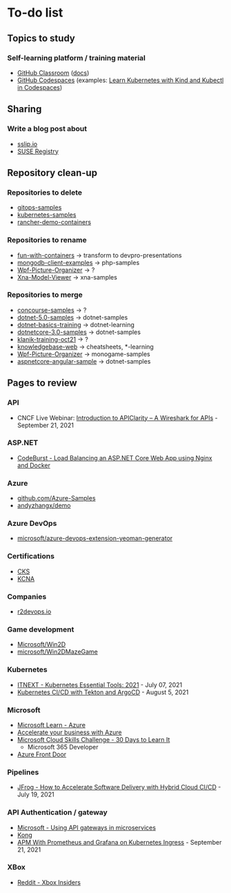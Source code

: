 # To-do list

## Topics to study

### Self-learning platform / training material

- [GitHub Classroom](https://classroom.github.com/) ([docs](https://docs.github.com/en/education/manage-coursework-with-github-classroom/get-started-with-github-classroom/basics-of-setting-up-github-classroom))
- [GitHub Codespaces](https://github.com/features/codespaces) (examples: [Learn Kubernetes with Kind and Kubectl in Codespaces](https://github.com/craiglpeters/try-kind-in-codespaces))

## Sharing

### Write a blog post about

* [sslip.io](https://sslip.io/)
* [SUSE Registry](https://registry.suse.com/)

## Repository clean-up

### Repositories to delete

* [gitops-samples](https://github.com/devpro/gitops-samples)
* [kubernetes-samples](https://github.com/devpro/kubernetes-samples)
* [rancher-demo-containers](https://github.com/devpro/rancher-demo-containers)

### Repositories to rename

* [fun-with-containers](https://github.com/devpro/fun-with-containers) -> transform to devpro-presentations
* [mongodb-client-examples](https://github.com/devpro/mongodb-client-examples) -> php-samples
* [Wpf-Picture-Organizer](https://github.com/devpro/Wpf-Picture-Organizer) -> ?
* [Xna-Model-Viewer](Xna-Model-Viewer) -> xna-samples

### Repositories to merge

* [concourse-samples](https://github.com/devpro/concourse-samples) -> ?
* [dotnet-5.0-samples](https://github.com/devpro/dotnet-5.0-samples) -> dotnet-samples
* [dotnet-basics-training](https://github.com/devpro/dotnet-basics-training) -> dotnet-learning
* [dotnetcore-3.0-samples](https://github.com/devpro/dotnetcore-3.0-samples) -> dotnet-samples
* [klanik-training-oct21](https://github.com/devpro/klanik-training-oct21) -> ?
* [knowledgebase-web](https://github.com/devpro/knowledgebase-web) -> cheatsheets, *-learning
* [Wpf-Picture-Organizer](https://github.com/devpro/Wpf-Picture-Organizer) -> monogame-samples
* [aspnetcore-angular-sample](https://github.com/devpro/aspnetcore-angular-sample) -> dotnet-samples

## Pages to review

### API

- CNCF Live Webinar: [Introduction to APIClarity – A Wireshark for APIs](https://community.cncf.io/events/details/cncf-cncf-online-programs-presents-cncf-live-webinar-introduction-to-apiclarity-a-wireshark-for-apis/) - September 21, 2021

### ASP.NET

- [CodeBurst - Load Balancing an ASP.NET Core Web App using Nginx and Docker](https://codeburst.io/load-balancing-an-asp-net-core-web-app-using-nginx-and-docker-66753eb08204)

### Azure

- [github.com/Azure-Samples](https://github.com/Azure-Samples)
- [andyzhangx/demo](https://github.com/andyzhangx/demo)

### Azure DevOps

- [microsoft/azure-devops-extension-yeoman-generator](https://github.com/microsoft/azure-devops-extension-yeoman-generator)

### Certifications

- [CKS](https://training.linuxfoundation.org/certification/certified-kubernetes-security-specialist/)
- [KCNA](https://training.linuxfoundation.org/certification/kubernetes-cloud-native-associate/)

### Companies

- [r2devops.io](https://r2devops.io/)

### Game development

- [Microsoft/Win2D](https://github.com/Microsoft/Win2D)
- [microsoft/Win2DMazeGame](https://github.com/microsoft/Win2DMazeGame)

### Kubernetes

- [ITNEXT - Kubernetes Essential Tools: 2021](https://itnext.io/kubernetes-essential-tools-2021-def12e84c572) - July 07, 2021
- [Kubernetes CI/CD with Tekton and ArgoCD](https://piotrminkowski.com/2021/08/05/kubernetes-ci-cd-with-tekton-and-argocd/) - August 5, 2021

### Microsoft

- [Microsoft Learn - Azure](https://docs.microsoft.com/fr-fr/learn/azure/)
- [Accelerate your business with Azure](https://partner.microsoft.com/en-us/azureskills)
- [Microsoft Cloud Skills Challenge - 30 Days to Learn It](https://developer.microsoft.com/en-us/offers/30-days-to-learn-it)
  - Microsoft 365 Developer
- [Azure Front Door](https://azure.microsoft.com/en-us/services/frontdoor/)

### Pipelines

- [JFrog - How to Accelerate Software Delivery with Hybrid Cloud CI/CD](https://jfrog.com/blog/how-to-accelerate-software-delivery-with-hybrid-cloud-ci-cd/) - July 19, 2021

### API Authentication / gateway

- [Microsoft - Using API gateways in microservices](https://docs.microsoft.com/en-us/azure/architecture/microservices/design/gateway)
- [Kong](https://konghq.com/kong/)
- [APM With Prometheus and Grafana on Kubernetes Ingress](https://konghq.com/blog/prometheus-grafana-kubernetes/) - September 21, 2021

### XBox

- [Reddit - Xbox Insiders](https://www.reddit.com/r/xboxinsiders/wiki/xgspreview/gettingstarted#wiki_xbox_cloud_gaming_verified_devices)
